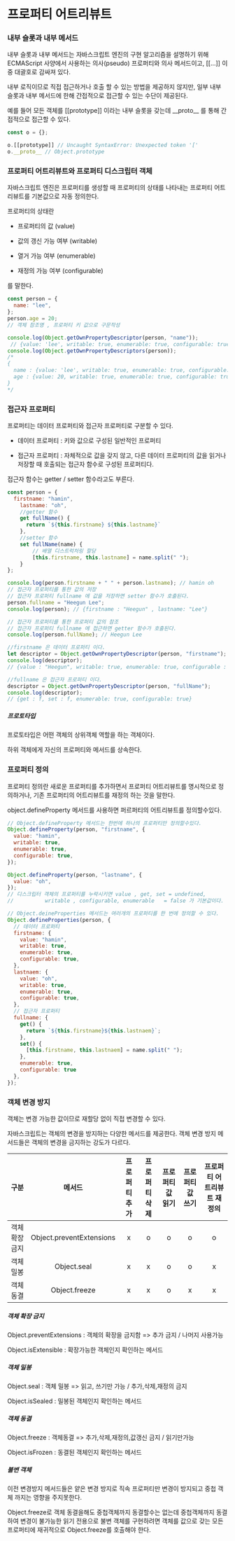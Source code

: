 # 프로퍼티 어트리뷰트

### 내부 슬롯과 내부 메서드

내부 슬롯과 내부 메서드는 자바스크립트 엔진의 구현 알고리즘을 설명하기 위해 ECMAScript 사양에서 사용하는 의사(pseudo) 프로퍼티와 의사 메서드이고, [[...]] 이중 대괄호로 감싸져 있다.

내부 로직이므로 직접 접근하거나 호출 할 수 있는 방법을 제공하지 않지만, 일부 내부 슬롯과 내부 메서드에 한해 간접적으로 접근할 수 있는 수단이 제공된다.

예를 들어 모든 객체를 [[prototype]] 이라는 내부 슬롯을 갖는데 \_\_proto__ 를 통해 간접적으로 접근할 수 있다.

```js
const o = {};

o.[[prototype]] // Uncaught SyntaxError: Unexpected token '['
o.__proto__ // Object.prototype
```

### 프로퍼티 어트리뷰트와 프로퍼티 디스크립터 객체

자바스크립트 엔진은 프로퍼티를 생성할 때 프로퍼티의 상태를 나타내는 프로퍼티 어트리뷰트를 기본값으로 자동 정의한다.

프로퍼티의 상태란

- 프로퍼티의 값 (value)

- 값의 갱신 가능 여부 (writable)

- 열거 가능 여부 (enumerable)

- 재정의 가능 여부 (configurable)

를 말한다.

```js
const person = {
  name: "lee",
};
person.age = 20;
// 객체 참조명 , 프로퍼티 키 값으로 구문작성

console.log(Object.getOwnPropertyDescriptor(person, "name"));
 // {value: 'lee', writable: true, enumerable: true, configurable: true}
console.log(Object.getOwnPropertyDescriptors(person));
/* 
{
  name : {value: 'lee', writable: true, enumerable: true, configurable: true}
  age : {value: 20, writable: true, enumerable: true, configurable: true}
}
*/
```

### 접근자 프로퍼티

프로퍼티는 데이터 프로퍼티와 접근자 프로퍼티로 구분할 수 있다.

- 데이터 프로퍼티 : 키와 값으로 구성된 일반적인 프로퍼티

- 접근자 프로퍼티 : 자체적으로 값을 갖지 않고, 다른 데이터 프로퍼티의 값을 읽거나 저장할 때 호출되는 접근자 함수로 구성된 프로퍼티다.

접근자 함수는 getter / setter 함수라고도 부른다.

```js
const person = {
  firstname: "hamin",
    lastname: "oh",
    //getter 함수
    get fullName() {
      return `${this.firstname} ${this.lastname}`
    },
    //setter 함수
    set fullName(name) {
        // 배열 디스트럭처링 할당 
        [this.firstname, this.lastname] = name.split(" ");
    }
};

console.log(person.firstname + " " + person.lastname); // hamin oh
// 접근자 프로퍼티를 통한 값의 저장
// 접근자 프로퍼티 fullname 에 값을 저장하면 setter 함수가 호출된다.
person.fullname = "Heegun Lee";
console.log(person); // {firstname : "Heegun" , lastname: "Lee"}

// 접근자 프로퍼티를 통한 프로퍼티 값의 참조 
// 접근자 프로퍼티 fullname 에 접근하면 getter 함수가 호출된다.
console.log(person.fullName); // Heegun Lee

//firstname 은 데이터 프로퍼티 이다.
let descriptor = Object.getOwnPropertyDescriptor(person, "firstname");
console.log(descriptor);
// {value : "Heegun", writable: true, enumerable: true, configurable : true}

//fullname 은 접근자 프로퍼티 이다.
descriptor = Object.getOwnPropertyDescriptor(person, "fullName");
console.log(descriptor);
// {get : f, set : f, enumerable: true, configurable: true}
```

##### 프로토타입

프로토타입은 어떤 객체의 상위객체 역할을 하는 객체이다.

하위 객체에게 자신의 프로퍼티와 메서드를 상속한다.

### 프로퍼티 정의

프로퍼티 정의란 새로운 프로퍼티를 추가하면서 프로퍼티 어트리뷰트를 명시적으로 정의하거나, 기존 프로퍼티의 어트리뷰트를 재정의 하는 것을 말한다.

object.defineProperty 메서드를 사용하면 퍼르퍼티의 어트리뷰트를 정의할수있다.

```js
// Object.defineProperty 메서드는 한번에 하나의 프로퍼티만 정의할수있다.
Object.defineProperty(person, "firstname", {
  value: "hamin",
  writable: true,
  enumerable: true,
  configurable: true,
});

Object.defineProperty(person, "lastname", {
  value: "oh",
});
// 디스크립터 객체의 프로퍼티를 누락시키면 value , get, set = undefined,
//          writable , configurable, enumerable   = false 가 기본값이다.

// Object.deineProperties 메서드는 여러개의 프로퍼티를 한 번에 정의할 수 있다.
Object.defineProperties(person, {
  // 데이터 프로퍼티
  firstname: {
    value: "hamin",
    writable: true,
    enumerable: true,
    configurable: true,
  },
  lastnaem: {
    value: "oh",
    writable: true,
    enumerable: true,
    configurable: true,
  },
  // 접근자 프로퍼티
  fullname: {
    get() {
      return `${this.firstname}${this.lastnaem}`;
    },
    set() {
      [this.firstname, this.lastnaem] = name.split(" ");
    },
    enumerable: true,
    configurable: true
  },
});
```

### 객체 변경 방지

객체는 변경 가능한 값이므로 재할당 없이 직접 변경할 수 있다.

자바스크립트는 객체의 변경을 방지하는 다양한 메서드를 제공한다. 객체 변경 방지 메서드들은 객체의 변경을 금지하는 강도가 다르다.

| 구분       | 메서드                      | 프로퍼티 추가 | 프로퍼티 삭제 | 프로퍼티 값 읽기 | 프로퍼티 값 쓰기 | 프로퍼티 어트리뷰트 재정의 |
|:--------:|:------------------------:|:-------:|:-------:|:---------:|:---------:|:--------------:|
| 객체 확장 금지 | Object.preventExtensions | x       | o       | o         | o         | o              |
| 객체 밀봉    | Object.seal              | x       | x       | o         | o         | x              |
| 객체 동결    | Object.freeze            | x       | x       | o         | x         | x              |

##### 객체 확장 금지

Object.preventExtensions : 객체의 확장을 금지함 => 추가 금지 / 나머지 사용가능

Object.isExtensible : 확장가능한 객체인지 확인하는 메서드

##### 객체 밀봉

Object.seal : 객체 밀봉 => 읽고, 쓰기만 가능 / 추가,삭제,재정의 금지

Object.isSealed : 밀봉된 객체인지 확인하는 메서드

##### 객체 동결

Object.freeze : 객체동결 => 추가,삭제,재정의,값갱신 금지 / 읽기만가능

Object.isFrozen : 동결된 객체인지 확인하는 메서드

##### 불변 객체

이전 변경방지 메서드들은 얕은 변경 방지로 직속 프로퍼티만 변경이 방지되고 중첩 객체 까지는 영향을 주지못한다.

Object.freeze로 객체 동결을해도 중첩객체까지 동결할수는 없는데 중첩객체까지 동결하여 변경이 불가능한 읽기 전용으로 불변 객체를 구현하려면 객체를 값으로 갖는 모든 프로퍼티에 재귀적으로 Object.freeze를 호출해야 한다.
